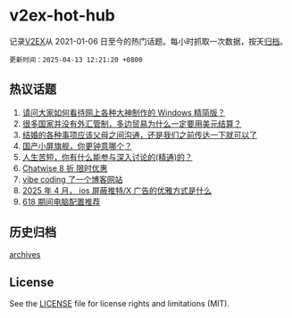 # v2ex-hot-hub

 记录[V2EX](https://www.v2ex.com/)从 2021-01-06 日至今的热门话题。每小时抓取一次数据，按天[归档](archives)。

`更新时间：2025-04-13 12:21:20 +0800`

## 热议话题

1. [请问大家如何看待网上各种大神制作的 Windows 精简版？](https://www.v2ex.com/t/1125017)
1. [很多国家并没有外汇管制，多边贸易为什么一定要用美元结算？](https://www.v2ex.com/t/1124951)
1. [结婚的各种事项应该父母之间沟通，还是我们之前传达一下就可以了](https://www.v2ex.com/t/1125040)
1. [国产小屏旗舰，你更钟意哪个？](https://www.v2ex.com/t/1124939)
1. [人生苦短，你有什么能参与深入讨论的(精通)的？](https://www.v2ex.com/t/1124974)
1. [Chatwise 8 折 限时优惠](https://www.v2ex.com/t/1124984)
1. [vibe coding 了一个博客网站](https://www.v2ex.com/t/1124945)
1. [2025 年 4 月， ios 屏蔽推特/X 广告的优雅方式是什么](https://www.v2ex.com/t/1124936)
1. [618 期间电脑配置推荐](https://www.v2ex.com/t/1125012)

## 历史归档

[archives](archives)

## License

See the [LICENSE](LICENSE) file for license rights and limitations (MIT).
